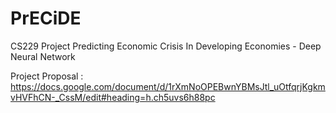 # PrECiDE
CS229 Project
Predicting Economic Crisis In Developing Economies - Deep Neural Network

Project Proposal : https://docs.google.com/document/d/1rXmNoOPEBwnYBMsJtl_uOtfqrjKgkmvHVFhCN-_CssM/edit#heading=h.ch5uvs6h88pc
